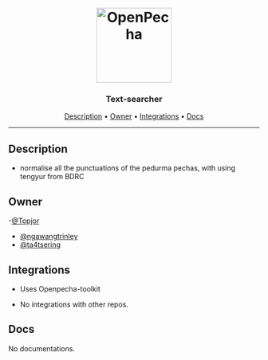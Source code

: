 <h1 align="center">
  <br>
  <a href="https://openpecha.org"><img src="https://avatars.githubusercontent.com/u/82142807?s=400&u=19e108a15566f3a1449bafb03b8dd706a72aebcd&v=4" alt="OpenPecha" width="150"></a>
  <br>
</h1>

<h3 align="center">Text-searcher</h3>


<!-- Replace the title of the repository -->

<p align="center">
  <a href="#description">Description</a> •
  <a href="#owner">Owner</a> •
  <a href="#integrations">Integrations</a> •
  <a href="#docs">Docs</a>
</p>
<hr>

## Description

- normalise all the punctuations of the pedurma pechas, with using tengyur from BDRC

<!-- This section provides a high-level overview for the repo -->

## Owner

-[@Topjor](https://github.com/jungtop)
- [@ngawangtrinley](https://github.com/ngawangtrinley)
- [@ta4tsering](https://github.com/ta4tsering)

<!-- This section lists the owners of the repo -->

## Integrations

- Uses Openpecha-toolkit

- No integrations with other repos.

<!-- This section must list as bulleted list how this repo depends or is integrated with other repos -->

## Docs

No documentations.
